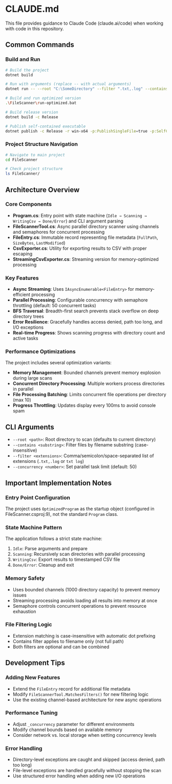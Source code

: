 # CLAUDE.md

This file provides guidance to Claude Code (claude.ai/code) when working with code in this repository.

## Common Commands

### Build and Run
```bash
# Build the project
dotnet build

# Run with arguments (replace -- with actual arguments)
dotnet run -- --root "C:\SomeDirectory" --filter ".txt,.log" --contains "error"

# Build and run optimized version
.\FileScanner\run-optimized.bat

# Build release version
dotnet build -c Release

# Publish self-contained executable
dotnet publish -c Release -r win-x64 -p:PublishSingleFile=true -p:SelfContained=true
```

### Project Structure Navigation
```bash
# Navigate to main project
cd FileScanner

# Check project structure
ls FileScanner/
```

## Architecture Overview

### Core Components
- **Program.cs**: Entry point with state machine (`Idle → Scanning → WritingCsv → Done/Error`) and CLI argument parsing
- **FileScannerTool.cs**: Async parallel directory scanner using channels and semaphores for concurrent processing
- **FileEntry.cs**: Immutable record representing file metadata (`FullPath`, `SizeBytes`, `LastModified`)
- **CsvExporter.cs**: Utility for exporting results to CSV with proper escaping
- **StreamingCsvExporter.cs**: Streaming version for memory-optimized processing

### Key Features
- **Async Streaming**: Uses `IAsyncEnumerable<FileEntry>` for memory-efficient processing
- **Parallel Processing**: Configurable concurrency with semaphore throttling (default: 50 concurrent tasks)
- **BFS Traversal**: Breadth-first search prevents stack overflow on deep directory trees
- **Error Resilience**: Gracefully handles access denied, path too long, and I/O exceptions
- **Real-time Progress**: Shows scanning progress with directory count and active tasks

### Performance Optimizations
The project includes several optimization variants:
- **Memory Management**: Bounded channels prevent memory explosion during large scans
- **Concurrent Directory Processing**: Multiple workers process directories in parallel
- **File Processing Batching**: Limits concurrent file operations per directory (max 10)
- **Progress Throttling**: Updates display every 100ms to avoid console spam

## CLI Arguments
- `--root <path>`: Root directory to scan (defaults to current directory)
- `--contains <substring>`: Filter files by filename substring (case-insensitive)
- `--filter <extensions>`: Comma/semicolon/space-separated list of extensions (`.txt,.log` or `txt log`)
- `--concurrency <number>`: Set parallel task limit (default: 50)

## Important Implementation Notes

### Entry Point Configuration
The project uses `OptimizedProgram` as the startup object (configured in FileScanner.csproj:9), not the standard `Program` class.

### State Machine Pattern
The application follows a strict state machine:
1. `Idle`: Parse arguments and prepare
2. `Scanning`: Recursively scan directories with parallel processing
3. `WritingCsv`: Export results to timestamped CSV file
4. `Done/Error`: Cleanup and exit

### Memory Safety
- Uses bounded channels (1000 directory capacity) to prevent memory issues
- Streaming processing avoids loading all results into memory at once
- Semaphore controls concurrent operations to prevent resource exhaustion

### File Filtering Logic
- Extension matching is case-insensitive with automatic dot prefixing
- Contains filter applies to filename only (not full path)
- Both filters are optional and can be combined

## Development Tips

### Adding New Features
- Extend the `FileEntry` record for additional file metadata
- Modify `FileScannerTool.MatchesFilters()` for new filtering logic
- Use the existing channel-based architecture for new async operations

### Performance Tuning
- Adjust `_concurrency` parameter for different environments
- Modify channel bounds based on available memory
- Consider network vs. local storage when setting concurrency levels

### Error Handling
- Directory-level exceptions are caught and skipped (access denied, path too long)
- File-level exceptions are handled gracefully without stopping the scan
- Use structured error handling when adding new I/O operations
